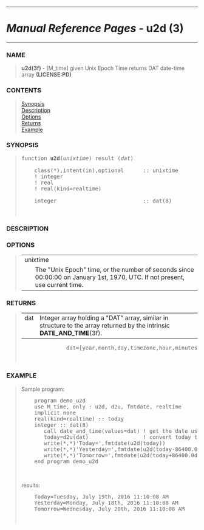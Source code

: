 <?
<body>
  <a name="top" id="top"></a>
  <div id="Container">
    <div id="Content">
      <div class="c51">
        <hr />
        <h1><i>Manual Reference Pages -</i> u2d (3)</h1>
        <hr />
      </div><a name="0"></a>
      <h3><a name="0">NAME</a></h3>
      <blockquote>
        <b>u2d(3f)</b> - [M_time] given Unix Epoch Time returns DAT date-time array <b>(LICENSE:PD)</b>
      </blockquote><a name="contents" id="contents"></a>
      <h3>CONTENTS</h3>
      <blockquote>
        <a href="#1">Synopsis</a><br />
        <a href="#2">Description</a><br />
        <a href="#3">Options</a><br />
        <a href="#4">Returns</a><br />
        <a href="#5">Example</a><br />
      </blockquote><a name="8"></a>
      <h3><a name="8">SYNOPSIS</a></h3>
      <blockquote>
        <pre>
function <b>u2d</b>(<i>unixtime</i>) result (<i>dat</i>)
<br />    class(*),intent(in),optional      :: unixtime
    ! integer
    ! real
    ! real(kind=realtime)
<br />    integer                           :: dat(8)
<br />
</pre>
      </blockquote><a name="2"></a>
      <h3><a name="2">DESCRIPTION</a></h3><a name="3"></a>
      <h3><a name="3">OPTIONS</a></h3>
      <blockquote>
        <table cellpadding="3">
          <tr valign="top">
            <td class="c52" colspan="2">unixtime</td>
          </tr>
          <tr valign="top">
            <td width="6%"></td>
            <td>The "Unix Epoch" time, or the number of seconds since 00:00:00 on January 1st, 1970, UTC. If not present, use current time.</td>
          </tr>
        </table>
      </blockquote><a name="4"></a>
      <h3><a name="4">RETURNS</a></h3>
      <blockquote>
        <table cellpadding="3">
          <tr valign="top">
            <td class="c52" width="6%" nowrap="nowrap">dat</td>
            <td valign="bottom">Integer array holding a "DAT" array, similar in structure to the array returned by the intrinsic
            <b>DATE_AND_TIME</b>(3f).</td>
          </tr>
        </table><!-- .nf -->
        <pre>
              dat=[year,month,day,timezone,hour,minutes,seconds,milliseconds]
<br />
</pre>
      </blockquote><a name="5"></a>
      <h3><a name="5">EXAMPLE</a></h3>
      <blockquote>
        Sample program:
        <pre>
    program demo_u2d
    use M_time, only : u2d, d2u, fmtdate, realtime
    implicit none
    real(kind=realtime) :: today
    integer :: dat(8)
       call date_and_time(values=dat) ! get the date using intrinsic
       today=d2u(dat)                 ! convert today to Julian Date
       write(*,*)'Today=',fmtdate(u2d(today))
       write(*,*)'Yesterday=',fmtdate(u2d(today-86400.0d0)) ! subtract day
       write(*,*)'Tomorrow=',fmtdate(u2d(today+86400.0d0))  ! add day
    end program demo_u2d
<br />
</pre>results:
        <pre>
    Today=Tuesday, July 19th, 2016 11:10:08 AM
    Yesterday=Monday, July 18th, 2016 11:10:08 AM
    Tomorrow=Wednesday, July 20th, 2016 11:10:08 AM
<br />
</pre>
      </blockquote><a name="6"></a>
    </div>
  </div>
</body>
